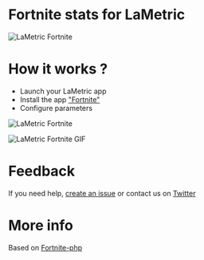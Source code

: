 # Fortnite stats for LaMetric

![LaMetric Fortnite](https://raw.githubusercontent.com/pgrimaud/lametric-fortnite/master/images/fortnite.png)

# How it works ?

- Launch your LaMetric app
- Install the app ["Fortnite"](https://apps.lametric.com/apps/fortnite/6390)
- Configure parameters

![LaMetric Fortnite](https://raw.githubusercontent.com/pgrimaud/lametric-fortnite/master/images/fortnite-app.png)

![LaMetric Fortnite GIF](https://raw.githubusercontent.com/pgrimaud/lametric-fortnite/master/images/fortnite.gif)

# Feedback

If you need help, [create an issue](https://github.com/pgrimaud/lametric-fortnite/issues) or contact us on [Twitter](http://twitter.com/pgrimaud_)

# More info

Based on [Fortnite-php](https://github.com/tustin/fortnite-php)